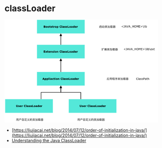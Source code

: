 # classLoader

![classLoader](./images/class-loader.png)

- [https://liujiacai.net/blog/2014/07/12/order-of-initialization-in-java/](https://liujiacai.net/blog/2014/07/12/order-of-initialization-in-java/)
- [Understanding the Java ClassLoader](https://www.ibm.com/developerworks/java/tutorials/j-classloader/j-classloader.html)
